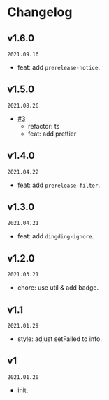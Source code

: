 # Changelog

## v1.6.0

`2021.09.16`

- feat: add `prerelease-notice`.

## v1.5.0

`2021.08.26`

- [#3](https://github.com/actions-cool/release-helper/pull/3)
  - refactor: ts
  - feat: add prettier

## v1.4.0

`2021.04.22`

- feat: add `prerelease-filter`.

## v1.3.0

`2021.04.21`

- feat: add `dingding-ignore`.

## v1.2.0

`2021.03.21`

- chore: use util & add badge.

## v1.1

`2021.01.29`

- style: adjust setFailed to info.

## v1

`2021.01.20`

- init.